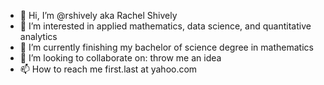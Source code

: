 - 👋 Hi, I’m @rshively aka Rachel Shively
- 👀 I’m interested in applied mathematics, data science, and quantitative analytics
- 🌱 I’m currently finishing my bachelor of science degree in mathematics
- 💞️ I’m looking to collaborate on: throw me an idea
- 📫 How to reach me first.last at yahoo.com

<!---
rshively/rshively is a ✨ special ✨ repository because its `README.md` (this file) appears on your GitHub profile.
You can click the Preview link to take a look at your changes.
--->
